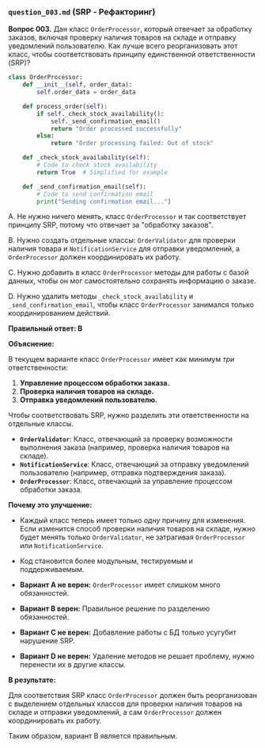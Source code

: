 ### `question_003.md` (SRP - Рефакторинг)

**Вопрос 003.** Дан класс `OrderProcessor`, который отвечает за обработку заказов, включая проверку наличия товаров на складе и отправку уведомлений пользователю. Как лучше всего реорганизовать этот класс, чтобы соответствовать принципу единственной ответственности (SRP)?

```python
class OrderProcessor:
    def __init__(self, order_data):
        self.order_data = order_data

    def process_order(self):
        if self._check_stock_availability():
            self._send_confirmation_email()
            return "Order processed successfully"
        else:
            return "Order processing failed: Out of stock"

    def _check_stock_availability(self):
        # Code to check stock availability
        return True  # Simplified for example

    def _send_confirmation_email(self):
        # Code to send confirmation email
        print("Sending confirmation email...")
```

A. Не нужно ничего менять, класс `OrderProcessor` и так соответствует принципу SRP, потому что отвечает за "обработку заказов".

B. Нужно создать отдельные классы: `OrderValidator` для проверки наличия товара и `NotificationService` для отправки уведомлений, а `OrderProcessor` должен координировать их работу.

C. Нужно добавить в класс `OrderProcessor` методы для работы с базой данных, чтобы он мог самостоятельно сохранять информацию о заказе.

D. Нужно удалить методы `_check_stock_availability` и `_send_confirmation_email`, чтобы класс `OrderProcessor` занимался только координированием действий.

**Правильный ответ: B**

**Объяснение:**

В текущем варианте класс `OrderProcessor` имеет как минимум *три* ответственности:

1.  **Управление процессом обработки заказа.**
2.  **Проверка наличия товаров на складе.**
3.  **Отправка уведомлений пользователю.**

Чтобы соответствовать SRP, нужно разделить эти ответственности на отдельные классы.

*   **`OrderValidator`**: Класс, отвечающий за проверку возможности выполнения заказа (например, проверка наличия товаров на складе).
*   **`NotificationService`**: Класс, отвечающий за отправку уведомлений пользователю (например, отправка подтверждения заказа).
*    **`OrderProcessor`**: Класс, отвечающий за управление процессом обработки заказа.

**Почему это улучшение:**

*   Каждый класс теперь имеет только *одну* причину для изменения. Если изменится способ проверки наличия товаров на складе, нужно будет менять только `OrderValidator`, не затрагивая `OrderProcessor` или `NotificationService`.
*   Код становится более модульным, тестируемым и поддерживаемым.

*   **Вариант A не верен:** `OrderProcessor` имеет слишком много обязанностей.
*   **Вариант B верен:** Правильное решение по разделению обязанностей.
*   **Вариант C не верен:** Добавление работы с БД только усугубит нарушение SRP.
*   **Вариант D не верен:** Удаление методов не решает проблему, нужно перенести их в другие классы.

**В результате:**

Для соответствия SRP класс `OrderProcessor` должен быть реорганизован с выделением отдельных классов для проверки наличия товаров на складе и отправки уведомлений, а сам `OrderProcessor` должен координировать их работу.

Таким образом, вариант B является правильным.
